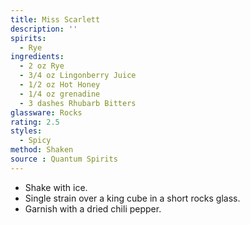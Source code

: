```yaml
---
title: Miss Scarlett
description: ''
spirits:
  - Rye
ingredients:
  - 2 oz Rye
  - 3/4 oz Lingonberry Juice
  - 1/2 oz Hot Honey
  - 1/4 oz grenadine
  - 3 dashes Rhubarb Bitters
glassware: Rocks
rating: 2.5
styles:
  - Spicy
method: Shaken
source : Quantum Spirits
---
```


- Shake with ice.
- Single strain over a king cube in a short rocks glass.
- Garnish with a dried chili pepper.